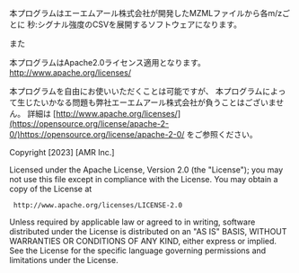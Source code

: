 本プログラムはエーエムアール株式会社が開発したMZMLファイルから各m/zごとに
秒:シグナル強度のCSVを展開するソフトウェアになります。

また

本プログラムはApache2.0ライセンス適用となります。
http://www.apache.org/licenses/

本プログラムを自由にお使いいただくことは可能ですが、
本プログラムによって生じたいかなる問題も弊社エーエムアール株式会社が負うことはございません。
詳細は
[http://www.apache.org/licenses/](https://opensource.org/license/apache-2-0/)https://opensource.org/license/apache-2-0/
をご参照ください。

   Copyright [2023] [AMR Inc.]

   Licensed under the Apache License, Version 2.0 (the "License");
   you may not use this file except in compliance with the License.
   You may obtain a copy of the License at

     http://www.apache.org/licenses/LICENSE-2.0

   Unless required by applicable law or agreed to in writing, software
   distributed under the License is distributed on an "AS IS" BASIS,
   WITHOUT WARRANTIES OR CONDITIONS OF ANY KIND, either express or implied.
   See the License for the specific language governing permissions and
   limitations under the License.
